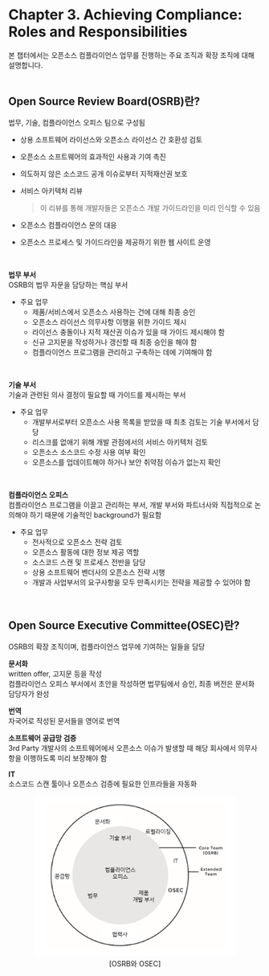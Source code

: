 # Chapter 3. Achieving Compliance: Roles and Responsibilities
본 챕터에서는 오픈소스 컴플라이언스 업무를 진행하는 주요 조직과 확장 조직에 대해 설명합니다.
<br>
<br>

## Open Source Review Board(OSRB)란?
법무, 기술, 컴플라이언스 오피스 팀으로 구성됨

- 상용 소프트웨어 라이선스와 오픈소스 라이선스 간 호환성 검토
- 오픈소스 소프트웨어의 효과적인 사용과 기여 촉진
- 의도하지 않은 소스코드 공개 이슈로부터 지적재산권 보호
- 서비스 아키텍처 리뷰

  > 이 리뷰를 통해 개발자들은 오픈소스 개발 가이드라인을 미리 인식할 수 있음

- 오픈소스 컴플라이언스 문의 대응
- 오픈소스 프로세스 및 가이드라인을 제공하기 위한 웹 사이트 운영
<br>


**법무 부서** <br>
OSRB의 법무 자문을 담당하는 핵심 부서
- 주요 업무
    - 제품/서비스에서 오픈소스 사용하는 건에 대해 최종 승인
    - 오픈소스 라이선스 의무사항 이행을 위한 가이드 제시
    - 라이선스 충돌이나 지적 재산권 이슈가 있을 때 가이드 제시해야 함
    - 신규 고지문을 작성하거나 갱신할 때 최종 승인을 해야 함
    - 컴플라이언스 프로그램을 관리하고 구축하는 데에 기여해야 함
<br>

**기술 부서** <br>
기술과 관련된 의사 결정이 필요할 때 가이드를 제시하는 부서

- 주요 업무
  - 개발부서로부터 오픈소스 사용 목록을 받았을 때 최초 검토는 기술 부서에서 담당
  - 리스크를 없애기 위해 개발 관점에서의 서비스 아키텍처 검토
  - 오픈소스 소스코드 수정 사용 여부 확인
  - 오픈소스를 업데이트해야 하거나 보안 취약점 이슈가 없는지 확인
<br>

**컴플라이언스 오피스** <br>
컴플라이언스 프로그램을 이끌고 관리하는 부서, 개발 부서와 파트너사와 직접적으로 논의해야 하기 때문에 기술적인 background가 필요함

  - 주요 업무
    - 전사적으로 오픈소스 전략 검토
    - 오픈소스 활동에 대한 정보 제공 역할
    - 소스코드 스캔 및 프로세스 전반을 담당
    - 상용 소프트웨어 벤더사의 오픈소스 전략 시행
    - 개발과 사업부서의 요구사항을 모두 만족시키는 전략을 제공할 수 있어야 함

<br>

## Open Source Executive Committee(OSEC)란?
OSRB의 확장 조직이며, 컴플라이언스 업무에 기여하는 일들을 담당

**문서화** <br>
written offer, 고지문 등을 작성 <br>
컴플라이언스 오피스 부서에서 초안을 작성하면 법무팀에서 승인, 최종 버전은 문서화 담당자가 완성

**번역** <br>
자국어로 작성된 문서들을 영어로 번역

**소프트웨어 공급망 검증** <br>
3rd Party 개발사의 소프트웨어에서 오픈소스 이슈가 발생할 때 해당 회사에서 의무사항을 이행하도록 미리 보장해야 함

**IT** <br>
소스코드 스캔 툴이나 오픈소스 검증에 필요한 인프라들을 자동화


<p align="center">
<img src="/image/chapter3/osrb-osec.png" width="400"  style="float:"> <br>
[OSRB와 OSEC]
</p>
